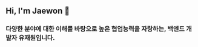 ## Hi, I'm Jaewon 👋

### 다양한 분야에 대한 이해를 바탕으로 높은 협업능력을 자랑하는, **백엔드 개발자** 유재원입니다.

<!--
**jayinsummer/jayinsummer** is a ✨ _special_ ✨ repository because its `README.md` (this file) appears on your GitHub profile.

Here are some ideas to get you started:

- 🔭 I’m currently working on ...
- 🌱 I’m currently learning ...
- 👯 I’m looking to collaborate on ...
- 🤔 I’m looking for help with ...
- 💬 Ask me about ...
- 📫 How to reach me: ...
- 😄 Pronouns: ...
- ⚡ Fun fact: ...
-->
